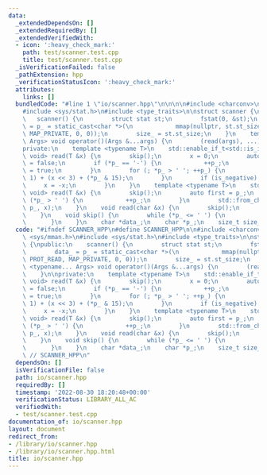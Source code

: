 ```yaml
---
data:
  _extendedDependsOn: []
  _extendedRequiredBy: []
  _extendedVerifiedWith:
  - icon: ':heavy_check_mark:'
    path: test/scanner.test.cpp
    title: test/scanner.test.cpp
  _isVerificationFailed: false
  _pathExtension: hpp
  _verificationStatusIcon: ':heavy_check_mark:'
  attributes:
    links: []
  bundledCode: "#line 1 \"io/scanner.hpp\"\n\n\n\n#include <charconv>\n#include <sys/mman.h>\n\
    #include <sys/stat.h>\n#include <type_traits>\n\nstruct scanner {\npublic:\n \
    \   scanner() {\n        struct stat st;\n        fstat(0, &st);\n        data_\
    \ = p_ = static_cast<char *>(\n            mmap(nullptr, st.st_size, PROT_READ,\
    \ MAP_PRIVATE, 0, 0));\n        size_ = st.st_size;\n    }\n    template <typename...\
    \ Args> void operator()(Args &...args) {\n        (read(args), ...);\n    }\n\n\
    private:\n    template <typename T>\n    std::enable_if_t<std::is_integral_v<T>,\
    \ void> read(T &x) {\n        skip();\n        x = 0;\n        auto is_negative\
    \ = false;\n        if (*p_ == '-') {\n            ++p_;\n            is_negative\
    \ = true;\n        }\n        for (; *p_ > ' '; ++p_) {\n            x = (x <<\
    \ 1) + (x << 3) + (*p_ & 15);\n        }\n        if (is_negative) {\n       \
    \     x = -x;\n        }\n    }\n    template <typename T>\n    std::enable_if_t<std::is_floating_point_v<T>,\
    \ void> read(T &x) {\n        skip();\n        auto first = p_;\n        while\
    \ (*p_ > ' ') {\n            ++p_;\n        }\n        std::from_chars(first,\
    \ p_, x);\n    }\n    void read(char &x) {\n        skip();\n        x = *p_++;\n\
    \    }\n    void skip() {\n        while (*p_ <= ' ') {\n            ++p_;\n \
    \       }\n    }\n    char *data_;\n    char *p_;\n    size_t size_;\n};\n\n\n"
  code: "#ifndef SCANNER_HPP\n#define SCANNER_HPP\n\n#include <charconv>\n#include\
    \ <sys/mman.h>\n#include <sys/stat.h>\n#include <type_traits>\n\nstruct scanner\
    \ {\npublic:\n    scanner() {\n        struct stat st;\n        fstat(0, &st);\n\
    \        data_ = p_ = static_cast<char *>(\n            mmap(nullptr, st.st_size,\
    \ PROT_READ, MAP_PRIVATE, 0, 0));\n        size_ = st.st_size;\n    }\n    template\
    \ <typename... Args> void operator()(Args &...args) {\n        (read(args), ...);\n\
    \    }\n\nprivate:\n    template <typename T>\n    std::enable_if_t<std::is_integral_v<T>,\
    \ void> read(T &x) {\n        skip();\n        x = 0;\n        auto is_negative\
    \ = false;\n        if (*p_ == '-') {\n            ++p_;\n            is_negative\
    \ = true;\n        }\n        for (; *p_ > ' '; ++p_) {\n            x = (x <<\
    \ 1) + (x << 3) + (*p_ & 15);\n        }\n        if (is_negative) {\n       \
    \     x = -x;\n        }\n    }\n    template <typename T>\n    std::enable_if_t<std::is_floating_point_v<T>,\
    \ void> read(T &x) {\n        skip();\n        auto first = p_;\n        while\
    \ (*p_ > ' ') {\n            ++p_;\n        }\n        std::from_chars(first,\
    \ p_, x);\n    }\n    void read(char &x) {\n        skip();\n        x = *p_++;\n\
    \    }\n    void skip() {\n        while (*p_ <= ' ') {\n            ++p_;\n \
    \       }\n    }\n    char *data_;\n    char *p_;\n    size_t size_;\n};\n\n#endif\
    \ // SCANNER_HPP\n"
  dependsOn: []
  isVerificationFile: false
  path: io/scanner.hpp
  requiredBy: []
  timestamp: '2022-08-30 18:20:48+00:00'
  verificationStatus: LIBRARY_ALL_AC
  verifiedWith:
  - test/scanner.test.cpp
documentation_of: io/scanner.hpp
layout: document
redirect_from:
- /library/io/scanner.hpp
- /library/io/scanner.hpp.html
title: io/scanner.hpp
---
```


